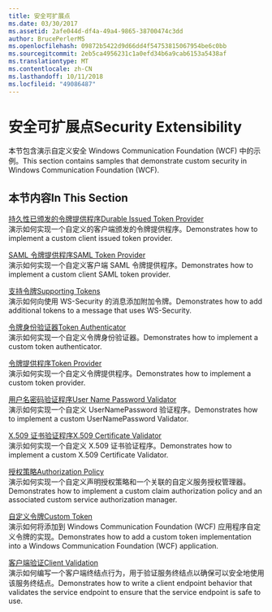 ```yaml
---
title: 安全可扩展点
ms.date: 03/30/2017
ms.assetid: 2afe044d-df4a-49a4-9865-38700474c3dd
author: BrucePerlerMS
ms.openlocfilehash: 09872b5422d9d66dd4f54753815067954be6c0bb
ms.sourcegitcommit: 2eb5ca4956231c1a0efd34b6a9cab6153a5438af
ms.translationtype: MT
ms.contentlocale: zh-CN
ms.lasthandoff: 10/11/2018
ms.locfileid: "49086487"
---
```

# <a name="security-extensibility"></a><span data-ttu-id="c7fea-102">安全可扩展点</span><span class="sxs-lookup"><span data-stu-id="c7fea-102">Security Extensibility</span></span>
<span data-ttu-id="c7fea-103">本节包含演示自定义安全 Windows Communication Foundation (WCF) 中的示例。</span><span class="sxs-lookup"><span data-stu-id="c7fea-103">This section contains samples that demonstrate custom security in Windows Communication Foundation (WCF).</span></span>  
  
## <a name="in-this-section"></a><span data-ttu-id="c7fea-104">本节内容</span><span class="sxs-lookup"><span data-stu-id="c7fea-104">In This Section</span></span>  
 [<span data-ttu-id="c7fea-105">持久性已颁发的令牌提供程序</span><span class="sxs-lookup"><span data-stu-id="c7fea-105">Durable Issued Token Provider</span></span>](../../../../docs/framework/wcf/samples/durable-issued-token-provider.md)  
 <span data-ttu-id="c7fea-106">演示如何实现一个自定义的客户端颁发的令牌提供程序。</span><span class="sxs-lookup"><span data-stu-id="c7fea-106">Demonstrates how to implement a custom client issued token provider.</span></span>  
  
 [<span data-ttu-id="c7fea-107">SAML 令牌提供程序</span><span class="sxs-lookup"><span data-stu-id="c7fea-107">SAML Token Provider</span></span>](../../../../docs/framework/wcf/samples/saml-token-provider.md)  
 <span data-ttu-id="c7fea-108">演示如何实现一个自定义客户端 SAML 令牌提供程序。</span><span class="sxs-lookup"><span data-stu-id="c7fea-108">Demonstrates how to implement a custom client SAML token provider.</span></span>  
  
 [<span data-ttu-id="c7fea-109">支持令牌</span><span class="sxs-lookup"><span data-stu-id="c7fea-109">Supporting Tokens</span></span>](../../../../docs/framework/wcf/samples/supporting-tokens.md)  
 <span data-ttu-id="c7fea-110">演示如何向使用 WS-Security 的消息添加附加令牌。</span><span class="sxs-lookup"><span data-stu-id="c7fea-110">Demonstrates how to add additional tokens to a message that uses WS-Security.</span></span>  
  
 [<span data-ttu-id="c7fea-111">令牌身份验证器</span><span class="sxs-lookup"><span data-stu-id="c7fea-111">Token Authenticator</span></span>](../../../../docs/framework/wcf/samples/token-authenticator.md)  
 <span data-ttu-id="c7fea-112">演示如何实现一个自定义令牌身份验证器。</span><span class="sxs-lookup"><span data-stu-id="c7fea-112">Demonstrates how to implement a custom token authenticator.</span></span>  
  
 [<span data-ttu-id="c7fea-113">令牌提供程序</span><span class="sxs-lookup"><span data-stu-id="c7fea-113">Token Provider</span></span>](../../../../docs/framework/wcf/samples/token-provider.md)  
 <span data-ttu-id="c7fea-114">演示如何实现一个自定义令牌提供程序。</span><span class="sxs-lookup"><span data-stu-id="c7fea-114">Demonstrates how to implement a custom token provider.</span></span>  
  
 [<span data-ttu-id="c7fea-115">用户名密码验证程序</span><span class="sxs-lookup"><span data-stu-id="c7fea-115">User Name Password Validator</span></span>](../../../../docs/framework/wcf/samples/user-name-password-validator.md)  
 <span data-ttu-id="c7fea-116">演示如何实现一个自定义 UserNamePassword 验证程序。</span><span class="sxs-lookup"><span data-stu-id="c7fea-116">Demonstrates how to implement a custom UserNamePassword Validator.</span></span>  
  
 [<span data-ttu-id="c7fea-117">X.509 证书验证程序</span><span class="sxs-lookup"><span data-stu-id="c7fea-117">X.509 Certificate Validator</span></span>](../../../../docs/framework/wcf/samples/x-509-certificate-validator.md)  
 <span data-ttu-id="c7fea-118">演示如何实现一个自定义 X.509 证书验证程序。</span><span class="sxs-lookup"><span data-stu-id="c7fea-118">Demonstrates how to implement a custom X.509 Certificate Validator.</span></span>  
  
 [<span data-ttu-id="c7fea-119">授权策略</span><span class="sxs-lookup"><span data-stu-id="c7fea-119">Authorization Policy</span></span>](../../../../docs/framework/wcf/samples/authorization-policy.md)  
 <span data-ttu-id="c7fea-120">演示如何实现一个自定义声明授权策略和一个关联的自定义服务授权管理器。</span><span class="sxs-lookup"><span data-stu-id="c7fea-120">Demonstrates how to implement a custom claim authorization policy and an associated custom service authorization manager.</span></span>  
  
 [<span data-ttu-id="c7fea-121">自定义令牌</span><span class="sxs-lookup"><span data-stu-id="c7fea-121">Custom Token</span></span>](../../../../docs/framework/wcf/samples/custom-token.md)  
 <span data-ttu-id="c7fea-122">演示如何将添加到 Windows Communication Foundation (WCF) 应用程序自定义令牌的实现。</span><span class="sxs-lookup"><span data-stu-id="c7fea-122">Demonstrates how to add a custom token implementation into a Windows Communication Foundation (WCF) application.</span></span>  
  
 [<span data-ttu-id="c7fea-123">客户端验证</span><span class="sxs-lookup"><span data-stu-id="c7fea-123">Client Validation</span></span>](../../../../docs/framework/wcf/samples/client-validation.md)  
 <span data-ttu-id="c7fea-124">演示如何编写一个客户端终结点行为，用于验证服务终结点以确保可以安全地使用该服务终结点。</span><span class="sxs-lookup"><span data-stu-id="c7fea-124">Demonstrates how to write a client endpoint behavior that validates the service endpoint to ensure that the service endpoint is safe to use.</span></span>
